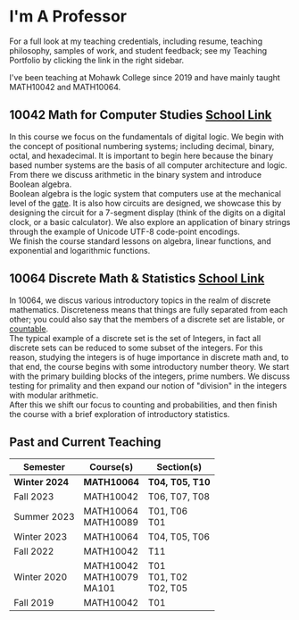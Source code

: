 # I'm A Professor

For a full look at my teaching credentials, including resume, teaching philosophy, samples of work, and student feedback; see my Teaching Portfolio by clicking the link in the right sidebar.

I've been teaching at Mohawk College since 2019 and have mainly taught MATH10042 and MATH10064.

## 10042 Math for Computer Studies [School Link](https://cereg.mohawkcollege.ca/course?courseCode=MATH10042)

In this course we focus on the fundamentals of digital logic. We begin with the concept of positional numbering systems; including decimal, binary, octal, and hexadecimal.  It is important to begin here because the binary based number systems are the basis of all computer architecture and logic.  From there we discuss arithmetic in the binary system and introduce Boolean algebra.  
Boolean algebra is the logic system that computers use at the mechanical level of the [gate](https://en.wikipedia.org/wiki/Logic_gate#Manufacturing).  It is also how circuits are designed, we showcase this by designing the circuit for a 7-segment display (think of the digits on a digital clock, or a basic calculator).  We also explore an application of binary strings through the example of Unicode UTF-8 code-point encodings.  
We finish the course standard lessons on algebra, linear functions, and exponential and logarithmic functions.

## 10064 Discrete Math & Statistics [School Link](https://cereg.mohawkcollege.ca/course?courseCode=MATH10064)

In 10064, we discus various introductory topics in the realm of discrete mathematics.  Discreteness means that things are fully separated from each other; you could also say that the members of a discrete set are listable, or [countable](https://en.wikipedia.org/wiki/Countable_set).  
The typical example of a discrete set is the set of Integers, in fact all discrete sets can be reduced to some subset of the integers. For this reason, studying the integers is of huge importance in discrete math and, to that end, the course begins with some introductory number theory. We start with the primary building blocks of the integers, prime numbers. We discuss testing for primality and then expand our notion of "division" in the integers with modular arithmetic.  
After this we shift our focus to counting and probabilities, and then finish the course with a brief exploration of introductory statistics.

## Past and Current Teaching

| Semester | Course(s) | Section(s) |
| - | - | - |
| **Winter 2024** | **MATH10064** | **T04, T05, T10** |
| Fall 2023 | MATH10042 | T06, T07, T08 |
| Summer 2023 | MATH10064 <br> MATH10089 | T01, T06 <br> T01 |
| Winter 2023 | MATH10064 | T04, T05, T06 |
| Fall 2022 | MATH10042 | T11 |
| Winter 2020 | MATH10042 <br> MATH10079 <br> MA101 | T01 <br> T01, T02 <br> T02, T05 |
| Fall 2019 | MATH10042 | T01 |

